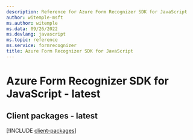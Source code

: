 ```yaml
---
description: Reference for Azure Form Recognizer SDK for JavaScript
author: witemple-msft
ms.author: witemple
ms.data: 09/26/2022
ms.devlang: javascript
ms.topic: reference
ms.service: formrecognizer
title: Azure Form Recognizer SDK for JavaScript
---
```

# Azure Form Recognizer SDK for JavaScript - latest

## Client packages - latest
[!INCLUDE [client-packages](form-recognizer-client-index.md)]